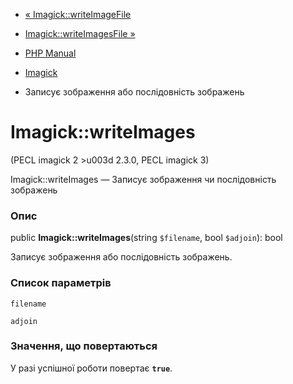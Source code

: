- [« Imagick::writeImageFile](imagick.writeimagefile.md)
- [Imagick::writeImagesFile »](imagick.writeimagesfile.md)

- [PHP Manual](index.md)
- [Imagick](class.imagick.md)
- Записує зображення або послідовність зображень

# Imagick::writeImages

(PECL imagick 2 \>u003d 2.3.0, PECL imagick 3)

Imagick::writeImages — Записує зображення чи послідовність
зображень

### Опис

public **Imagick::writeImages**(string `$filename`, bool `$adjoin`):
bool

Записує зображення або послідовність зображень.

### Список параметрів

`filename`

`adjoin`

### Значення, що повертаються

У разі успішної роботи повертає **`true`**.

